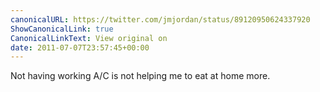 ```yaml
---
canonicalURL: https://twitter.com/jmjordan/status/89120950624337920
ShowCanonicalLink: true
CanonicalLinkText: View original on
date: 2011-07-07T23:57:45+00:00
---
```

Not having working A/C is not helping me to eat at home more.